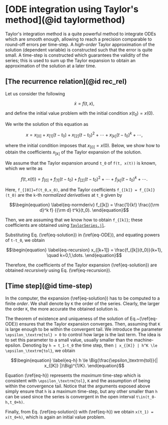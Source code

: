 # [ODE integration using Taylor's method](@id taylormethod)

Taylor's integration method is a quite powerful method to integrate ODEs
which are smooth enough, allowing to reach a precision comparable
to round-off errors per time-step. A *high-order* Taylor approximation
of the solution (dependent variable) is constructed such that the error
is quite small. A time-step is constructed which guarantees
the validity of the series; this is used to sum up the Taylor
expansion to obtain an approximation of the solution at a later time.


## [The recurrence relation](@id rec_rel)

Let us consider the following
```math
\begin{equation}
\label{eq-ODE}
\dot{x} = f(t, x),
\end{equation}
```
and define the initial value problem with the initial condition
$x(t_0) = x(0)$.

We write the solution of this equation as
```math
\begin{equation}
\label{eq-solution}
x = x_{[0]} + x_{[1]} (t-t_0) + x_{[2]} (t-t_0)^2 + \cdots +
x_{[k]} (t-t_0)^k + \cdots,
\end{equation}
```
where the initial condition imposes that $x_{[0]} = x(0)$. Below, we show how to
obtain the coefficients $x_{[k]}$ of the Taylor expansion of the solution.

We assume that the Taylor expansion around ``t_0`` of ``f(t, x(t))`` is known,
which we write as
```math
\begin{equation}
\label{eq-rhs}
f(t, x(t)) = f_{[0]} + f_{[1]} (t-t_0) + f_{[2]} (t-t_0)^2 + \cdots
+ f_{[k]} (t-t_0)^k + \cdots.
\end{equation}
```
Here, ``f_{[0]}=f(t_0,x_0)``, and the Taylor coefficients
``f_{[k]} = f_{[k]}(t_0)`` are the ``k``-th *normalized derivatives* at ``t_0``
given by
```math
\begin{equation}
\label{eq-normderiv}
f_{[k]} = \frac{1}{k!} \frac{{\rm d}^k f} {{\rm d} t^k}(t_0).
\end{equation}
```
Then, we are assuming that we know how to obtain ``f_{[k]}``; these
coefficients are obtained using
[`TaylorSeries.jl`](https://github.com/JuliaDiff/TaylorSeries.jl).

Substituting Eq. (\ref{eq-solution}) in (\ref{eq-ODE}), and equating powers
of ``t-t_0``, we obtain
```math
\begin{equation}
\label{eq-recursion}
x_{[k+1]} = \frac{f_{[k]}(t_0)}{k+1}, \quad k=0,1,\dots.
\end{equation}
```
Therefore, the coefficients of the Taylor expansion (\ref{eq-solution})
are obtained *recursively* using Eq. (\ref{eq-recursion}).


## [Time step](@id time-step)

In the computer, the expansion (\ref{eq-solution}) has to be computed
to a finite *order*. We shall denote by ``K`` the order of the series. Clearly,
the larger the order ``K``, the more accurate the obtained solution is.

The theorem of existence and uniqueness of the solution of
Eq.~(\ref{eq-ODE}) ensures that the Taylor expansion converges. Then,
assuming that ``K`` is large enough to be within
the convergent tail. We introduce the parameter ``\epsilon_\textrm{tol} > 0``
to control how large is the last term. The idea is to set this
parameter to a small value, usually smaller than the machine-epsilon.
Denoting by ``h = t_1-t_0`` the time step, then
``| x_{[K]} | h^K \le \epsilon_\textrm{tol}``, we obtain
```math
\begin{equation}
\label{eq-h}
h \le \Big(\frac{\epsilon_\textrm{tol}}{| x_{[K]} |}\Big)^{1/K}.
\end{equation}
```
Equation (\ref{eq-h}) represents the *maximum* time-step which is
consistent with ``\epsilon_\textrm{tol}``, ``K`` and the assumption of
being within the convergence tail. Notice that the arguments exposed
above simply ensure that ``h`` is a maximum time-step, but any other
smaller than ``h`` can be used since the series is convergent in the
open interval ``t\in(t_0-h,t_0+h)``.

Finally, from Eq. (\ref{eq-solution}) with (\ref{eq-h}) we
obtain ``x(t_1) = x(t_0+h)``, which is again an initial value problem.
